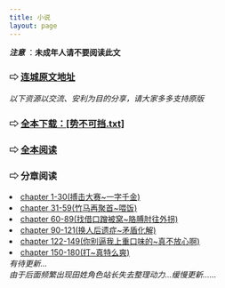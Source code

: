 ```yaml
---
title: 小说
layout: page
---
```


<span class="warn">***注意*** ：**未成年人请不要阅读此文** </span>

### ⇨ [连城原文地址](http://www.lcread.com/bookpage/262731/)

<div class="line"></div>

*以下资源以交流、安利为目的分享，请大家多多支持原版*

<div class="text-hidden">
<h3 class="text-hidden"> ⇨ <a class="text-hidden" href="{{ site.baseurl }}/assets/势不可挡.txt" download>全本下载：[势不可挡.txt]</a></h3>

<h3 class="text-hidden"> ⇨ <a class="text-hidden" href="{{ site.baseurl }}/assets/势不可挡.txt">全本阅读</a></h3>

<h3 class="text-hidden"> ⇨ 分章阅读</h3>
<li><a class="text-hidden" href="{{ site.baseurl }}/novels/ch1-30.html">chapter 1-30(搏击大赛~一字千金)</a></li>
<li><a class="text-hidden" href="{{ site.baseurl }}/novels/ch31-59.html">chapter 31-59(竹马再聚首~喂饭)</a></li>
<li><a class="text-hidden" href="{{ site.baseurl }}/novels/ch60-89.html">chapter 60-89(找借口蹭被窝~胳膊肘往外拐)</a></li>
<li><a class="text-hidden" href="{{ site.baseurl }}/novels/ch90-121.html">chapter 90-121(换人后遗症~矛盾化解)</a></li>
<li><a class="text-hidden" href="{{ site.baseurl }}/novels/ch122-149.html">chapter 122-149(你别逼我上重口味的~真不放心啊)</a></li>
<li><a class="text-hidden" href="{{ site.baseurl }}/novels/ch150-180.html">chapter 150-180(打~真特么爽)</a></li>
<i>有待更新...</i>
<br />
<i>由于后面频繁出现田姓角色站长失去整理动力…缓慢更新……</i>
</div>

